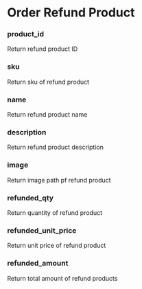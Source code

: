 # Order Refund Product

### product\_id

Return refund product ID



### sku

Return sku of refund product



### name

Return refund product name



### description

Return refund product description



### image

Return image path pf refund product



### refunded\_qty

Return quantity of refund product



### refunded\_unit\_price

Return unit price of refund product



### refunded\_amount

Return total amount of refund products


